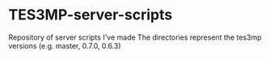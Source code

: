 # TES3MP-server-scripts
Repository of server scripts I've made
The directories represent the tes3mp versions (e.g. master, 0.7.0, 0.6.3)

